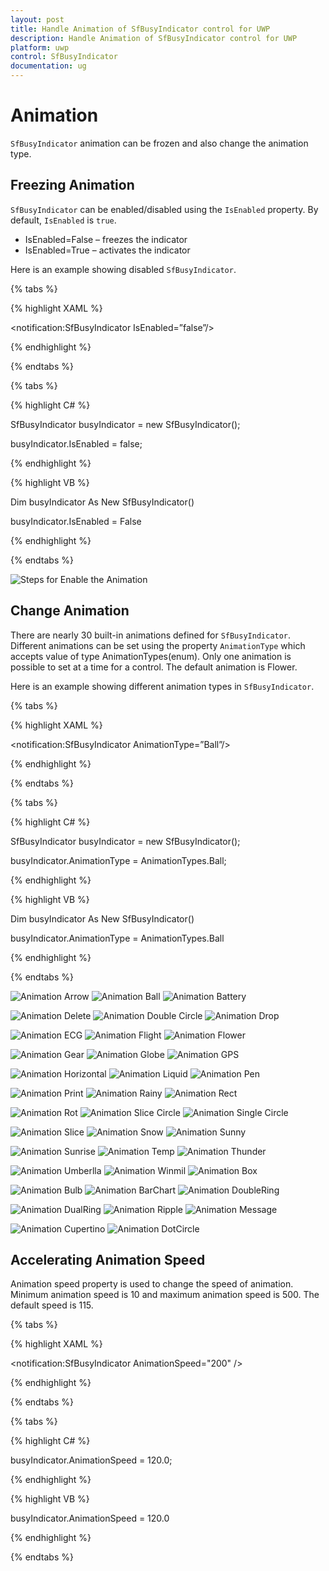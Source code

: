 ```yaml
---
layout: post
title: Handle Animation of SfBusyIndicator control for UWP
description: Handle Animation of SfBusyIndicator control for UWP
platform: uwp
control: SfBusyIndicator
documentation: ug
---
```


# Animation

`SfBusyIndicator` animation can be frozen and also change the animation type.

##  Freezing Animation

`SfBusyIndicator` can be enabled/disabled using the `IsEnabled` property. By default, `IsEnabled` is `true`.

* IsEnabled=False –  freezes the indicator 
* IsEnabled=True –  activates the indicator

Here is an example showing disabled `SfBusyIndicator`.

{% tabs %}

{% highlight XAML %}

<Grid Background=”CornFlowerBlue”/>

<notification:SfBusyIndicator IsEnabled=”false”/>

</Grid>

{% endhighlight %}

{% endtabs %}

{% tabs %}

{% highlight C# %}

SfBusyIndicator busyIndicator = new SfBusyIndicator();

busyIndicator.IsEnabled = false;

{% endhighlight %}

{% highlight VB %}

Dim busyIndicator As New SfBusyIndicator()

busyIndicator.IsEnabled = False

{% endhighlight %}

{% endtabs %}

![Steps for Enable the Animation](SfBusyIndicator1/Enable.png)

## Change Animation

There are nearly 30 built-in animations defined for `SfBusyIndicator`. Different animations can be set using the property `AnimationType` which accepts value of type AnimationTypes(enum). Only one animation is possible to set at a time for a control. The default animation is Flower.

Here is an example showing different animation types in `SfBusyIndicator`.

{% tabs %}

{% highlight XAML %}

<Grid Background=”CornFlowerBlue”/>

<notification:SfBusyIndicator AnimationType=”Ball”/>

</Grid>

{% endhighlight %}

{% endtabs %}

{% tabs %}

{% highlight C# %}

SfBusyIndicator busyIndicator = new SfBusyIndicator();

busyIndicator.AnimationType = AnimationTypes.Ball;

{% endhighlight %}

{% highlight VB %}

Dim busyIndicator As New SfBusyIndicator()

busyIndicator.AnimationType = AnimationTypes.Ball

{% endhighlight %}

{% endtabs %}

![Animation Arrow](SfBusyIndicator1/Arrow.png)		![Animation Ball](SfBusyIndicator1/Ball.png)	![Animation Battery](SfBusyIndicator1/Battery.png)

![Animation Delete](SfBusyIndicator1/Delete.png)	![Animation Double Circle](SfBusyIndicator1/DoubleCircle.png)	![Animation Drop](SfBusyIndicator1/Drop.png)

![Animation ECG](SfBusyIndicator1/Ecg.png)	![Animation Flight](SfBusyIndicator1/Flight.png)	![Animation Flower](SfBusyIndicator1/Flower.png)

![Animation Gear](SfBusyIndicator1/Gear.png)	![Animation Globe](SfBusyIndicator1/Globe.png)	![Animation GPS](SfBusyIndicator1/Gps.png)

![Animation Horizontal](SfBusyIndicator1/Horizontal.png)	![Animation Liquid](SfBusyIndicator1/liquid.png)	![Animation Pen](SfBusyIndicator1/pen.png)

![Animation Print](SfBusyIndicator1/print.png)	![Animation Rainy](SfBusyIndicator1/rainy.png)	![Animation Rect](SfBusyIndicator1/Rect.png)

![Animation Rot](SfBusyIndicator1/Rot.png)	![Animation Slice Circle](SfBusyIndicator1/SilceCircle.png)	![Animation Single Circle](SfBusyIndicator1/SingleCircle.png)

![Animation Slice](SfBusyIndicator1/Slice.png)	![Animation Snow](SfBusyIndicator1/Snow.png)	![Animation Sunny](SfBusyIndicator1/Sunny.png)

![Animation Sunrise](SfBusyIndicator1/Sunrise.png)	![Animation Temp](SfBusyIndicator1/Temp.png)	![Animation Thunder](SfBusyIndicator1/Thunder.png)

![Animation Umberlla](SfBusyIndicator1/Umberlla.png)	![Animation Winmil](SfBusyIndicator1/Winmil.png)	![Animation Box](SfBusyIndicator1/Box.png)

![Animation Bulb](SfBusyIndicator1/Bulb.png) ![Animation BarChart](SfBusyIndicator1/BarChart.png)  ![Animation DoubleRing](SfBusyIndicator1/DoubleRing.png)

![Animation DualRing](SfBusyIndicator1/DualRing.png) ![Animation Ripple](SfBusyIndicator1/Ripple.png) ![Animation Message](SfBusyIndicator1/Message.png)


![Animation Cupertino](SfBusyIndicator1/Cupertino.png) ![Animation DotCircle](SfBusyIndicator1/DotCircle.png) 


## Accelerating Animation Speed

Animation speed property is used to change the speed of animation. Minimum animation speed is 10 and maximum animation speed is 500. The default speed is 115. 

{% tabs %}

{% highlight XAML %}

<notification:SfBusyIndicator AnimationSpeed="200" />

{% endhighlight %}

{% endtabs %}

{% tabs %}

{% highlight C# %}

busyIndicator.AnimationSpeed = 120.0;

{% endhighlight %}

{% highlight VB %}

busyIndicator.AnimationSpeed = 120.0

{% endhighlight %}

{% endtabs %}
